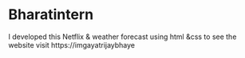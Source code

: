 # Bharatintern
I  developed this Netflix &amp; weather forecast  using  html &amp;css  to see the website  visit https://imgayatrijaybhaye
